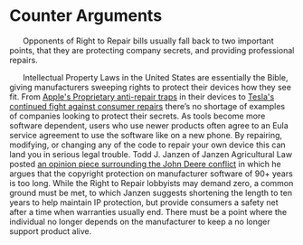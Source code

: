 # Counter Arguments
&nbsp;&nbsp;&nbsp;&nbsp;&nbsp;&nbsp;Opponents of Right to Repair bills usually fall back to two important points, that they are protecting company secrets, and providing professional repairs. 

&nbsp;&nbsp;&nbsp;&nbsp;&nbsp;&nbsp;Intellectual Property Laws in the United States are essentially the Bible, giving manufacturers sweeping rights to protect their devices how they see fit. From [Apple's Proprietary anti-repair traps](https://www.treehugger.com/the-pentalobe-screw-and-apples-war-against-self-repair-4857481) in their devices to [Tesla's continued fight against consumer repairs](https://electrek.co/2020/10/14/tesla-fights-right-to-repair-initiative-over-cybersecurity-concerns/) there’s no shortage of examples of companies looking to protect their secrets. As tools become more software dependent, users who use newer products often agree to an Eula service agreement to use the software like on a new phone. By repairing, modifying, or changing any of the code to repair your own device this can land you in serious legal trouble. Todd J. Janzen of Janzen Agricultural Law posted [an opinion piece surrounding the John Deere conflict](https://www.aglaw.us/janzenaglaw/2017/3/29/fixing-the-right-to-repair) in which he argues that the copyright protection on manufacturer software of 90+ years is too long. While the Right to Repair lobbyists may demand zero, a common ground must be met, to which Janzen suggests shortening the length to ten years to help maintain IP protection, but provide consumers a safety net after a time when warranties usually end. There must be a point where the individual no longer depends on the manufacturer to keep a no longer support product alive.

